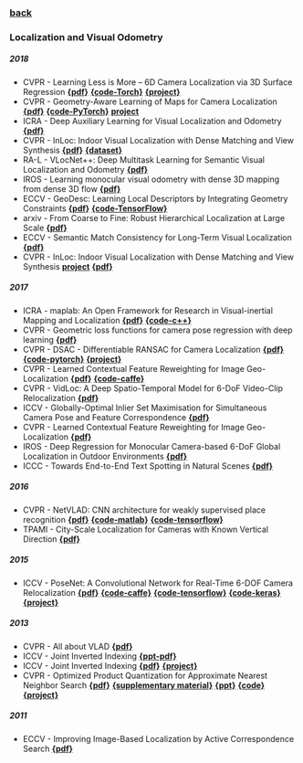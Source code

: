 ### [back](README.md)

### Localization and Visual Odometry
##### 2018
- CVPR - Learning Less is More – 6D Camera Localization via 3D Surface Regression [**{pdf}**](http://openaccess.thecvf.com/content_cvpr_2018/papers/Brachmann_Learning_Less_Is_CVPR_2018_paper.pdf) [**{code-Torch}**](https://github.com/vislearn/LessMore) [**{project}**](https://hci.iwr.uni-heidelberg.de/vislearn/research/scene-understanding/pose-estimation/#CVPR18)
- CVPR - Geometry-Aware Learning of Maps for Camera Localization [**{pdf}**](https://arxiv.org/pdf/1712.03342.pdf) [**{code-PyTorch}**](https://github.com/NVlabs/geomapnet) [**project**](https://research.nvidia.com/publication/2018-06_Geometry-Aware-Learning-of)
- ICRA - Deep Auxiliary Learning for Visual Localization and Odometry [**{pdf}**](https://arxiv.org/pdf/1803.03642.pdf)
- CVPR - InLoc: Indoor Visual Localization with Dense Matching and View Synthesis [**{pdf}**](http://openaccess.thecvf.com/content_cvpr_2018/html/Taira_InLoc_Indoor_Visual_CVPR_2018_paper.html) [**{dataset}**](http://www.ok.sc.e.titech.ac.jp/INLOC/)
- RA-L - VLocNet++: Deep Multitask Learning for Semantic Visual Localization and Odometry [**{pdf}**](https://arxiv.org/pdf/1804.08366.pdf)
- IROS - Learning monocular visual odometry with dense 3D mapping from dense 3D flow [**{pdf}**](https://arxiv.org/pdf/1803.02286.pdf)
- ECCV - GeoDesc: Learning Local Descriptors by Integrating Geometry Constraints [**{pdf}**](https://arxiv.org/pdf/1807.06294.pdf) [**{code-TensorFlow}**](https://github.com/lzx551402/geodesc)
- arxiv - From Coarse to Fine: Robust Hierarchical Localization at Large Scale [**{pdf}**](https://arxiv.org/abs/1812.03506)
- ECCV - Semantic Match Consistency for Long-Term Visual Localization [**{pdf}**](http://openaccess.thecvf.com/content_ECCV_2018/papers/Carl_Toft_Semantic_Match_Consistency_ECCV_2018_paper.pdf)
- CVPR - InLoc: Indoor Visual Localization with Dense Matching and View Synthesis [**project**](http://www.ok.sc.e.titech.ac.jp/INLOC/) [**{pdf}**](https://arxiv.org/abs/1803.10368)

##### 2017
- ICRA - maplab: An Open Framework for Research in Visual-inertial Mapping and Localization [**{pdf}**](https://arxiv.org/pdf/1711.10250.pdf) [**{code-c++}**](https://github.com/ethz-asl/maplab)
- CVPR - Geometric loss functions for camera pose regression with deep learning [**{pdf}**](http://openaccess.thecvf.com/content_cvpr_2017/papers/Kendall_Geometric_Loss_Functions_CVPR_2017_paper.pdf)
- CVPR - DSAC - Differentiable RANSAC for Camera Localization [**{pdf}**](http://openaccess.thecvf.com/content_cvpr_2017/papers/Brachmann_DSAC_-_Differentiable_CVPR_2017_paper.pdf) [**{code-pytorch}**](https://github.com/cvlab-dresden/DSAC) [**{project}**](https://hci.iwr.uni-heidelberg.de/vislearn/research/scene-understanding/pose-estimation/#DSAC)
- CVPR - Learned Contextual Feature Reweighting for Image Geo-Localization [**{pdf}**](http://openaccess.thecvf.com/content_cvpr_2017/papers/Kim_Learned_Contextual_Feature_CVPR_2017_paper.pdf) [**{code-caffe}**](https://github.com/hyojinie/crn)
- CVPR - VidLoc: A Deep Spatio-Temporal Model for 6-DoF Video-Clip Relocalization [**{pdf}**](http://www.cs.ox.ac.uk/files/9725/VidLoc.pdf)
- ICCV - Globally-Optimal Inlier Set Maximisation for Simultaneous Camera Pose and Feature Correspondence [**{pdf}**](https://arxiv.org/pdf/1709.09384.pdf)
- CVPR - Learned Contextual Feature Reweighting for Image Geo-Localization [**{pdf}**](http://openaccess.thecvf.com/content_cvpr_2017/html/Kim_Learned_Contextual_Feature_CVPR_2017_paper.html)
- IROS - Deep Regression for Monocular Camera-based 6-DoF Global Localization in Outdoor Environments [**{pdf}**](http://ais.informatik.uni-freiburg.de/publications/papers/naseer17iros.pdf)
- ICCC - Towards End-to-End Text Spotting in NaturalScenes [**{pdf}**](https://arxiv.org/pdf/1906.06013.pdf)

##### 2016
- CVPR - NetVLAD: CNN architecture for weakly supervised place recognition [**{pdf}**](http://openaccess.thecvf.com/content_cvpr_2016/papers/Arandjelovic_NetVLAD_CNN_Architecture_CVPR_2016_paper.pdf) [**{code-matlab}**](https://github.com/Relja/netvlad) [**{code-tensorflow}**](https://github.com/uzh-rpg/netvlad_tf_open)
- TPAMI - City-Scale Localization for Cameras with Known Vertical Direction [**{pdf}**](http://www1.maths.lth.se/matematiklth/vision/publdb/reports/pdf/svarm-enqvist-etal-pami-16.pdf)

##### 2015
- ICCV - PoseNet: A Convolutional Network for Real-Time 6-DOF Camera Relocalization [**{pdf}**]() [**{code-caffe}**](https://github.com/alexgkendall/caffe-posenet) [**{code-tensorflow}**](https://github.com/kentsommer/tensorflow-posenet) [**{code-keras}**](https://github.com/Ling-Bao/dlloc/tree/master/gan_loc/codes/posenet) [**{project}**](http://mi.eng.cam.ac.uk/projects/relocalisation/)

##### 2013
- CVPR - All about VLAD [**{pdf}**](http://courses.cs.washington.edu/courses/cse590v/13au/arandjelovic13.pdf)
- ICCV - Joint Inverted Indexing [**{ppt-pdf}**](http://kaiminghe.com/iccv13jkm/iccv13jkm_ppt.pdf)
- ICCV - Joint Inverted Indexing [**{pdf}**](http://openaccess.thecvf.com/content_iccv_2013/papers/Xia_Joint_Inverted_Indexing_2013_ICCV_paper.pdf) [**{project}**](http://kaiminghe.com/iccv13jkm/index.html)
- CVPR - Optimized Product Quantization for Approximate Nearest Neighbor Search [**{pdf}**](http://kaiminghe.com/publications/cvpr13opq.pdf) [**{supplementary material}**](http://kaiminghe.com/cvpr13/cvpr13opq_supp.pdf) [**{ppt}**](http://kaiminghe.com/cvpr13/cvpr13opq_ppt.pdf) [**{code}**](http://kaiminghe.com/cvpr13/matlab_OPQ_release_v1.1.rar) [**{project}**](http://kaiminghe.com/cvpr13/index.html)

##### 2011
- ECCV - Improving Image-Based Localization by Active Correspondence Search [**{pdf}**](http://120.52.51.19/pdfs.semanticscholar.org/cfcb/eeeb9be875f3b8c9ac99af18984d519e98ee.pdf)